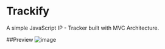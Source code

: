 # Trackify

A simple JavaScript IP - Tracker built with MVC Architecture.

##Preview
![image](https://user-images.githubusercontent.com/90062200/192046866-563a1e70-67b5-4028-b61e-f179cdce715c.png)
